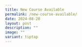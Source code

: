 ```yaml
---
title: New Course Available
permalink: /new-course-available/
date: 2024-08-28
layout: post
description: ""
image: ""
variant: tiptap
---
```

